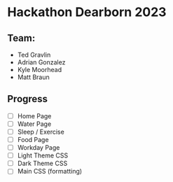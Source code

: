 # Hackathon Dearborn 2023

## Team:
- Ted Gravlin
- Adrian Gonzalez
- Kyle Moorhead
- Matt Braun

## Progress

- [ ] Home Page
- [ ] Water Page
- [ ] Sleep / Exercise
- [ ] Food Page
- [ ] Workday Page
- [ ] Light Theme CSS
- [ ] Dark Theme CSS
- [ ] Main CSS (formatting)
